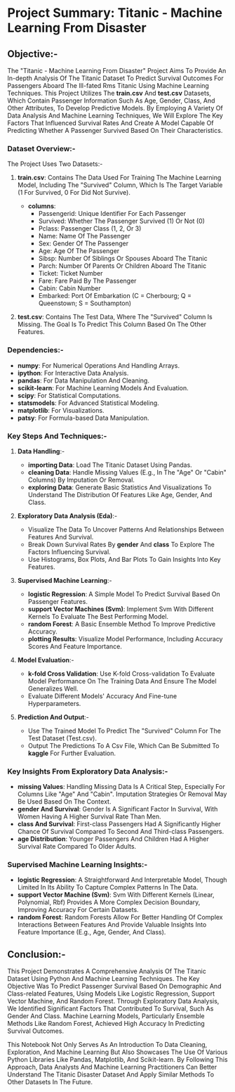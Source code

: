 # Project Summary: Titanic - Machine Learning From Disaster

## Objective:-
The "Titanic - Machine Learning From Disaster" Project Aims To Provide An In-depth Analysis Of The Titanic Dataset To Predict Survival Outcomes For Passengers Aboard The Ill-fated Rms Titanic Using Machine Learning Techniques. This Project Utilizes The **train.csv** And **test.csv** Datasets, Which Contain Passenger Information Such As Age, Gender, Class, And Other Attributes, To Develop Predictive Models. By Employing A Variety Of Data Analysis And Machine Learning Techniques, We Will Explore The Key Factors That Influenced Survival Rates And Create A Model Capable Of Predicting Whether A Passenger Survived Based On Their Characteristics.

### Dataset Overview:-
The Project Uses Two Datasets:-
1. **train.csv**: Contains The Data Used For Training The Machine Learning Model, Including The "Survived" Column, Which Is The Target Variable (1 For Survived, 0 For Did Not Survive).
   - **columns**: 
     - Passengerid: Unique Identifier For Each Passenger
     - Survived: Whether The Passenger Survived (1) Or Not (0)
     - Pclass: Passenger Class (1, 2, Or 3)
     - Name: Name Of The Passenger
     - Sex: Gender Of The Passenger
     - Age: Age Of The Passenger
     - Sibsp: Number Of Siblings Or Spouses Aboard The Titanic
     - Parch: Number Of Parents Or Children Aboard The Titanic
     - Ticket: Ticket Number
     - Fare: Fare Paid By The Passenger
     - Cabin: Cabin Number
     - Embarked: Port Of Embarkation (C = Cherbourg; Q = Queenstown; S = Southampton)

2. **test.csv**: Contains The Test Data, Where The "Survived" Column Is Missing. The Goal Is To Predict This Column Based On The Other Features.

### Dependencies:-
- **numpy**: For Numerical Operations And Handling Arrays.
- **ipython**: For Interactive Data Analysis.
- **pandas**: For Data Manipulation And Cleaning.
- **scikit-learn**: For Machine Learning Models And Evaluation.
- **scipy**: For Statistical Computations.
- **statsmodels**: For Advanced Statistical Modeling.
- **matplotlib**: For Visualizations.
- **patsy**: For Formula-based Data Manipulation.

### Key Steps And Techniques:-

1. **Data Handling**:-
   - **importing Data**: Load The Titanic Dataset Using Pandas.
   - **cleaning Data**: Handle Missing Values (E.g., In The "Age" Or "Cabin" Columns) By Imputation Or Removal.
   - **exploring Data**: Generate Basic Statistics And Visualizations To Understand The Distribution Of Features Like Age, Gender, And Class.

2. **Exploratory Data Analysis (Eda)**:-
   - Visualize The Data To Uncover Patterns And Relationships Between Features And Survival.
   - Break Down Survival Rates By **gender** And **class** To Explore The Factors Influencing Survival.
   - Use Histograms, Box Plots, And Bar Plots To Gain Insights Into Key Features.

3. **Supervised Machine Learning**:-
   - **logistic Regression**: A Simple Model To Predict Survival Based On Passenger Features.
   - **support Vector Machines (Svm)**: Implement Svm With Different Kernels To Evaluate The Best Performing Model.
   - **random Forest**: A Basic Ensemble Method To Improve Predictive Accuracy.
   - **plotting Results**: Visualize Model Performance, Including Accuracy Scores And Feature Importance.

4. **Model Evaluation**:-
   - **k-fold Cross Validation**: Use K-fold Cross-validation To Evaluate Model Performance On The Training Data And Ensure The Model Generalizes Well.
   - Evaluate Different Models' Accuracy And Fine-tune Hyperparameters.

5. **Prediction And Output**:-
   - Use The Trained Model To Predict The "Survived" Column For The Test Dataset (Test.csv).
   - Output The Predictions To A Csv File, Which Can Be Submitted To **kaggle** For Further Evaluation.

### Key Insights From Exploratory Data Analysis:-
- **missing Values**: Handling Missing Data Is A Critical Step, Especially For Columns Like "Age" And "Cabin". Imputation Strategies Or Removal May Be Used Based On The Context.
- **gender And Survival**: Gender Is A Significant Factor In Survival, With Women Having A Higher Survival Rate Than Men.
- **class And Survival**: First-class Passengers Had A Significantly Higher Chance Of Survival Compared To Second And Third-class Passengers.
- **age Distribution**: Younger Passengers And Children Had A Higher Survival Rate Compared To Older Adults.

### Supervised Machine Learning Insights:-
- **logistic Regression**: A Straightforward And Interpretable Model, Though Limited In Its Ability To Capture Complex Patterns In The Data.
- **support Vector Machine (Svm)**: Svm With Different Kernels (Linear, Polynomial, Rbf) Provides A More Complex Decision Boundary, Improving Accuracy For Certain Datasets.
- **random Forest**: Random Forests Allow For Better Handling Of Complex Interactions Between Features And Provide Valuable Insights Into Feature Importance (E.g., Age, Gender, And Class).

## Conclusion:-
This Project Demonstrates A Comprehensive Analysis Of The Titanic Dataset Using Python And Machine Learning Techniques. The Key Objective Was To Predict Passenger Survival Based On Demographic And Class-related Features, Using Models Like Logistic Regression, Support Vector Machine, And Random Forest. Through Exploratory Data Analysis, We Identified Significant Factors That Contributed To Survival, Such As Gender And Class. Machine Learning Models, Particularly Ensemble Methods Like Random Forest, Achieved High Accuracy In Predicting Survival Outcomes. 

This Notebook Not Only Serves As An Introduction To Data Cleaning, Exploration, And Machine Learning But Also Showcases The Use Of Various Python Libraries Like Pandas, Matplotlib, And Scikit-learn. By Following This Approach, Data Analysts And Machine Learning Practitioners Can Better Understand The Titanic Disaster Dataset And Apply Similar Methods To Other Datasets In The Future.
